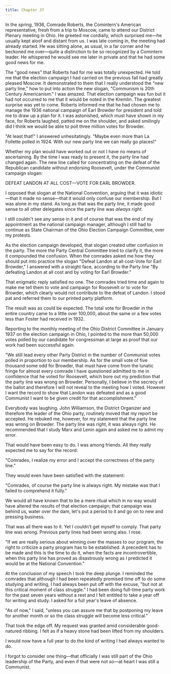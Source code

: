 ```yaml
---
title: Chapter 37
---
```


In the spring, 1936, Comrade Roberts, the Comintern's American representative, fresh from a trip to Moscow, came to attend our District Plenary meeting in Ohio. He greeted me cordially, which surprised me—he usually kept aloof and distant from us. I was late coming in, the meeting had already started. He was sitting alone, as usual, in a far corner and he beckoned me over—quite a distinction to be so recognized by a Comintern leader. He whispered he would see me later in private and that he had some good news for me.

The "good news" that Roberts had for me was totally unexpected. He told me that the election campaign I had carried on the previous fall had greatly pleased Moscow. It demonstrated to them that I really understood the "new party line," how to put into action the new slogan, "Communism is 20th Century Americanism." I was amazed. That election campaign was fun but it had not occurred to me that it would be noted in the Kremlin. The greatest surprise was yet to come. Roberts informed me that he had chosen me to manage the 1936 national campaign of Earl Browder for president and told me to draw up a plan for it. I was astonished, which must have shown in my face, for Roberts laughed, patted me on the shoulder, and asked smilingly did I think we would be able to poll three million votes for Browder.

"At least that!" I answered unhesitatingly. "Maybe even more than La Follette polled in 1924. With our new party line we can really go places!"

Whether my plan would have worked out or not I have no means of ascertaining. By the time I was ready to present it, the party line had changed again. The new line called for concentrating on the defeat of the Republican candidate without endorsing Roosevelt, under the Communist campaign slogan:

DEFEAT LANDON AT ALL COST—VOTE FOR EARL BROWDER.

I opposed that slogan at the National Convention, arguing that it was idiotic—that it made no sense—that it would only confuse our membership. But I was alone in my stand. As long as that was the party line, it made good sense to all other delegates since the party line was <em>always right</em>.

I still couldn't see any sense in it and of course that was the end of my appointment as the national campaign manager, although I still had to continue as State Chairman of the Ohio Election Campaign Committee, over my protests.

As the election campaign developed, that slogan created utter confusion in the party. The more the Party Central Committee tried to clarify it, the more it compounded the confusion. When the comrades asked me how they should put into practice the slogan "Defeat Landon at all cost-Vote for Earl Browder," I answered with a straight face, according to the Party line "By defeating Landon at all cost and by voting for Earl Browder."

That enigmatic reply satisfied no one. The comrades tried time and again to make me tell them to vote and campaign for Roosevelt or to vote for Browder, which clearly would not con­tribute to the defeat of Landon. I stood pat and referred them to our printed party platform.

The result was as could be expected. The total vote for Brow­der in the entire country came to a little over 100,000, about the same or a few votes less than Foster had received in 1932.

Reporting to the monthly meeting of the Ohio District Committee in January 1937 on the election campaign in Ohio, I pointed to the more than 50,000 votes polled by our candidate for congressman at large as proof that our work had been successful again.

"We still lead every other Party District in the number of Com­munist votes polled in proportion to our membership. As for the small vote of five thousand some odd for Browder, that must have come from the lunatic fringe for almost every comrade I have questioned admitted to me in confidence that he voted for Roosevelt, which bore out my prediction that the party line was wrong on Browder. Personally, I believe in the secrecy of the ballot and therefore I will not reveal to the meeting how I voted. However I want the record to show that Landon was defeated and as a good Communist I want to be given credit for that accomplishment."

Everybody was laughing. John Williamson, the District Organizer and therefore the leader of the Ohio party, routinely moved that my report be accepted. He rebuked me, however, for my statement that the party line was wrong on Browder. The party line was right, it was always right. He recommended that I study Marx and Lenin again and asked me to admit my error.

That would have been easy to do. I was among friends. All they really expected me to say for the record:

"Comrades, I realize my error and I accept the correctness of the party line."

They would even have been satisfied with the statement:

"Comrades, of course the party line is always right. My mistake was that I failed to comprehend it fully."

We would all have known that to be a mere ritual which in no way would have altered the results of that election campaign; that campaign was behind us, water over the dam, let's put a period to it and go on to new and pressing business.

That was all there was to it. Yet I couldn't get myself to comply. That party line was wrong. Previous party lines had been wrong also. I rose.

"If we are really serious about winning over the masses to our program, the right to criticize a party program has to be established. A precedent has to be made and this is the time to do it, when the facts are incontrovertible, when this party line has proved as disastrously wrong as I predicted it would be at the National Convention."

At the conclusion of my speech I took the deep plunge. I re­minded the comrades that although I had been repeatedly promised time off to do some studying and writing, I had always been put off with the excuse, "but not at this critical moment of class struggle." I had been doing full-time party work for the past seven years without a rest and I felt entitled to take a year off for writing and study. I asked for a full year's leave of absence.

"As of now," I said, "unless you can assure me that by postponing my leave for another month or so the class struggle will become less critical."

That took the edge off. My request was granted amid considerable good-natured ribbing. I felt as if a heavy stone had been lifted from my shoulders.

I would now have a full year to do the kind of writing I had always wanted to do.

I forgot to consider one thing—that officially I was still part of the Ohio leadership of the Party, and even if that were not so—at heart I was still a Communist.

